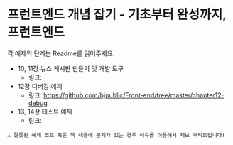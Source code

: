 # 프런트엔드 개념 잡기 - 기초부터 완성까지, 프런트엔드

각 예제의 단계는 Readme를 읽어주세요.

* 10, 11장 뉴스 게시판 만들기 및 개발 도구
    * 링크:
* 12장 디버깅 예제
    * 링크: https://github.com/bjpublic/Front-end/tree/master/chapter12-debug
* 13, 14장 테스트 예제
    * 링크: 


```
⚠️ 잘못된 예제 코드 혹은 책 내용에 문제가 있는 경우 이슈를 이용해서 제보 부탁드립니다!
```